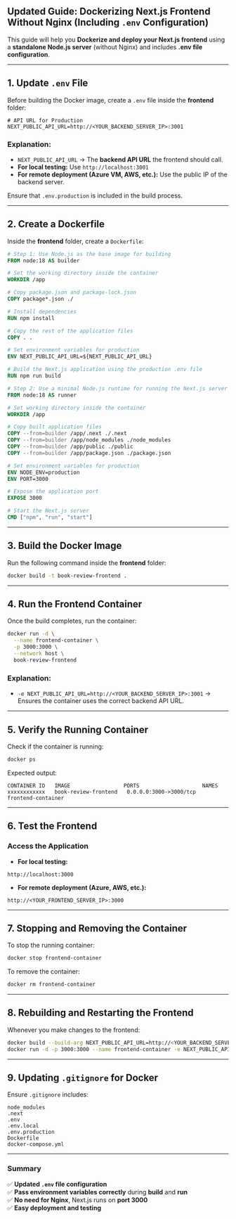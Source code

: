 ## **Updated Guide: Dockerizing Next.js Frontend Without Nginx (Including `.env` Configuration)**

This guide will help you **Dockerize and deploy your Next.js frontend** using a **standalone Node.js server** (without Nginx) and includes **.env file configuration**.

---

## **1. Update `.env` File**
Before building the Docker image, create a `.env` file inside the **frontend** folder:

```env
# API URL for Production
NEXT_PUBLIC_API_URL=http://<YOUR_BACKEND_SERVER_IP>:3001
```

### **Explanation:**
- `NEXT_PUBLIC_API_URL` → The **backend API URL** the frontend should call.
- **For local testing:** Use `http://localhost:3001`
- **For remote deployment (Azure VM, AWS, etc.):** Use the public IP of the backend server.

Ensure that `.env.production` is included in the build process.

---

## **2. Create a Dockerfile**
Inside the **frontend** folder, create a `Dockerfile`:

```dockerfile
# Step 1: Use Node.js as the base image for building
FROM node:18 AS builder

# Set the working directory inside the container
WORKDIR /app

# Copy package.json and package-lock.json
COPY package*.json ./

# Install dependencies
RUN npm install

# Copy the rest of the application files
COPY . .

# Set environment variables for production
ENV NEXT_PUBLIC_API_URL=${NEXT_PUBLIC_API_URL}

# Build the Next.js application using the production .env file
RUN npm run build

# Step 2: Use a minimal Node.js runtime for running the Next.js server
FROM node:18 AS runner

# Set working directory inside the container
WORKDIR /app

# Copy built application files
COPY --from=builder /app/.next ./.next
COPY --from=builder /app/node_modules ./node_modules
COPY --from=builder /app/public ./public
COPY --from=builder /app/package.json ./package.json

# Set environment variables for production
ENV NODE_ENV=production
ENV PORT=3000

# Expose the application port
EXPOSE 3000

# Start the Next.js server
CMD ["npm", "run", "start"]
```

---

## **3. Build the Docker Image**
Run the following command inside the **frontend** folder:

```sh
docker build -t book-review-frontend .
```

---

## **4. Run the Frontend Container**
Once the build completes, run the container:

```sh
docker run -d \
  --name frontend-container \
  -p 3000:3000 \
  --network host \
  book-review-frontend
```

### **Explanation:**
- `-e NEXT_PUBLIC_API_URL=http://<YOUR_BACKEND_SERVER_IP>:3001` → Ensures the container uses the correct backend API URL.

---

## **5. Verify the Running Container**
Check if the container is running:
```sh
docker ps
```
Expected output:
```
CONTAINER ID   IMAGE                 PORTS                    NAMES
xxxxxxxxxxxx   book-review-frontend   0.0.0.0:3000->3000/tcp   frontend-container
```

---

## **6. Test the Frontend**
### **Access the Application**
- **For local testing:**
```
http://localhost:3000
```
- **For remote deployment (Azure, AWS, etc.):**
```
http://<YOUR_FRONTEND_SERVER_IP>:3000
```

---

## **7. Stopping and Removing the Container**
To stop the running container:
```sh
docker stop frontend-container
```
To remove the container:
```sh
docker rm frontend-container
```

---

## **8. Rebuilding and Restarting the Frontend**
Whenever you make changes to the frontend:
```sh
docker build --build-arg NEXT_PUBLIC_API_URL=http://<YOUR_BACKEND_SERVER_IP>:3001 -t book-review-frontend .
docker run -d -p 3000:3000 --name frontend-container -e NEXT_PUBLIC_API_URL=http://<YOUR_BACKEND_SERVER_IP>:3001 book-review-frontend
```

---

## **9. Updating `.gitignore` for Docker**
Ensure `.gitignore` includes:

```
node_modules
.next
.env
.env.local
.env.production
Dockerfile
docker-compose.yml
```

---

### **Summary**
✅ **Updated `.env` file configuration**  
✅ **Pass environment variables correctly** during **build** and **run**  
✅ **No need for Nginx**, Next.js runs on **port 3000**  
✅ **Easy deployment and testing**  

